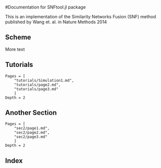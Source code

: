 #Documentation for SNFtool.jl package

This is an implementation of the Similarity Networks Fusion (SNF) method published by Wang et. al. in
Nature Methods 2014

## Scheme

More text

## Tutorials

```@contents
Pages = [
    "tutorials/Simulation1.md",
    "tutorials/page2.md",
    "tutorials/page3.md"
    ]
Depth = 2
```

## Another Section
```@contents
Pages = [
    "sec2/page1.md",
    "sec2/page2.md",
    "sec2/page3.md"
    ]
Depth = 2
```

## Index

```@index
```
